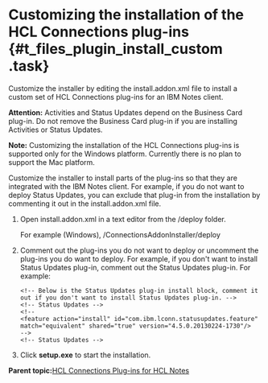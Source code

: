 # Customizing the installation of the HCL Connections plug-ins {#t_files_plugin_install_custom .task}

Customize the installer by editing the install.addon.xml file to install a custom set of HCL Connections plug-ins for an IBM Notes client.

**Attention:** Activities and Status Updates depend on the Business Card plug-in. Do not remove the Business Card plug-in if you are installing Activities or Status Updates.

**Note:** Customizing the installation of the HCL Connections plug-ins is supported only for the Windows platform. Currently there is no plan to support the Mac platform.

Customize the installer to install parts of the plug-ins so that they are integrated with the IBM Notes client. For example, if you do not want to deploy Status Updates, you can exclude that plug-in from the installation by commenting it out in the install.addon.xml file.

1.  Open install.addon.xml in a text editor from the /deploy folder.

    For example \(Windows\), /ConnectionsAddonInstaller/deploy

2.  Comment out the plug-ins you do not want to deploy or uncomment the plug-ins you do want to deploy. For example, if you don't want to install Status Updates plug-in, comment out the Status Updates plug-in. For example:

    ```
    <!-- Below is the Status Updates plug-in install block, comment it out if you don't want to install Status Updates plug-in. -->
    <!-- Status Updates -->
    <!--
    <feature action="install" id="com.ibm.lconn.statusupdates.feature" match="equivalent" shared="true" version="4.5.0.20130224-1730"/>
    -->
    <!-- Status Updates -->
    ```

3.  Click **setup.exe** to start the installation.


**Parent topic:**[HCL Connections Plug-ins for HCL Notes](../../connectors/admin/files_plugin_install_overview.md)

